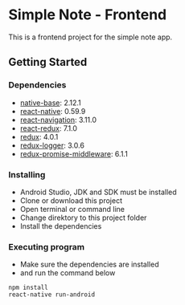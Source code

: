 # Simple Note - Frontend

This is a frontend project for the simple note app.

## Getting Started

### Dependencies

* [native-base](https://nativebase.io/): 2.12.1
* [react-native](https://facebook.github.io/react-native/): 0.59.9
* [react-navigation](https://reactnavigation.org/): 3.11.0
* [react-redux](https://react-redux.js.org/): 7.1.0
* [redux](https://redux.js.org/): 4.0.1
* [redux-logger](https://www.npmjs.com/package/redux-logger/): 3.0.6
* [redux-promise-middleware](https://www.npmjs.com/package/redux-promise-middleware/): 6.1.1

### Installing

* Android Studio, JDK and SDK must be installed
* Clone or download this project 
* Open terminal or command line
* Change direktory to this project folder
* Install the dependencies

### Executing program

* Make sure the dependencies are installed
* and run the command below
```
npm install
react-native run-android
```
